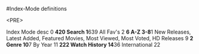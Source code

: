 #Index-Mode definitions



&lt;PRE&gt;


Index	Mode	desc
0	**420	Search
1**639	All Fav's
2	**6	A-Z
3-8**1	New Releases, Latest Added, Featured Movies, Most Viewed, Most Voted, HD Releases
9	**2	Genre
10**7	By Year
11	**222	Watch History
14**36	International
22	